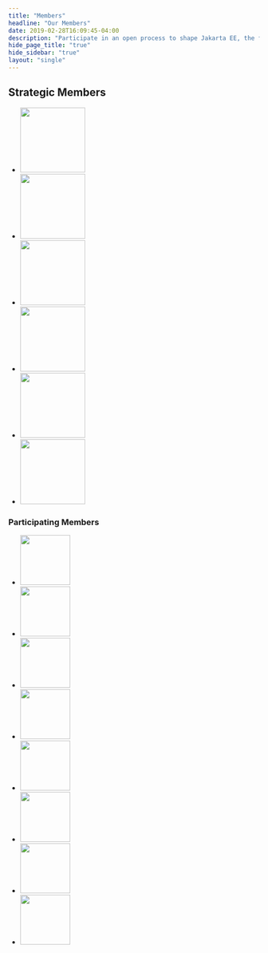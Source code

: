 ```yaml
---
title: "Members"
headline: "Our Members"
date: 2019-02-28T16:09:45-04:00
description: "Participate in an open process to shape Jakarta EE, the future of Cloud Native Java."
hide_page_title: "true"
hide_sidebar: "true"
layout: "single"
---
```


<div class="jakarta-members margin-bottom-50">
      <h2 class="heading-line text-center">
        <span>Strategic Members</span>
      </h2>
      <ul class="list-inline text-center">
        <li><a href="https://www.fujitsu.com/" target="_blank"><img src="/images/members/jakarta-member_fujitsu.svg" width="130" class="img-responsive"></a></li>
        <li><a href="https://www.ibm.com/" target="_blank"><img src="/images/members/jakarta-member_ibm.png" width="130" class="img-responsive"></a></li>
        <li><a href="https://www.oracle.com/" target="_blank"><img src="/images/members/jakarta-member_oracle.svg" width="130" class="img-responsive"></a></li>
        <li><a href="https://www.payara.fish/" target="_blank"><img src="/images/members/jakarta-member_payara.svg" width="130" class="img-responsive"></a></li>
        <li><a href="https://www.redhat.com/" target="_blank"><img src="/images/members/jakarta-member_redhat.svg" width="130" class="img-responsive"></a></li>
        <li><a href="https://www.tomitribe.com/" target="_blank"><img src="/images/members/jakarta-member_tomitribe.svg" width="130" class="img-responsive"></a></li>
      </ul>
      <div class="col-md-22 col-md-offset-1">
        <h3 class="heading-line text-center">
          <span>Participating Members</span>
        </h3>
        <ul class="list-inline text-center">
          <li><a href="https://www.docdoku.com/" target="_blank"><img src="/images/members/jakarta-member_docdoku.png" width="100" class="img-responsive"></a></li>
          <li><a href="https://www.liferay.com" target="_blank"><img src="/images/members/jakarta-member_liferay.svg" width="100" class="img-responsive"></a></li>
          <li><a href="https://www.lightbend.com/" target="_blank"><img src="/images/members/jakarta-member_lightbend.svg" width="100" class="img-responsive"></a></li>
          <li><a href="https://londonjavacommunity.wordpress.com" target="_blank"><img src="/images/members/jakarta-member_ljc.svg" width="100" class="img-responsive"></a></li>
          <li><a href="https://www.mizuhobank.com/index.html" target="_blank"><img src="/images/members/jakarta-member_mizuho.svg" width="100" class="img-responsive"></a></li>
          <li><a href="https://pivotal.io/" target="_blank"><img src="/images/members/jakarta-member_pivotal.svg" width="100" class="img-responsive"></a></li>
          <li><a href="https://www.k-teq.com/" target="_blank"><img src="/images/members/jakarta-member_k-teq.svg" width="100" class="img-responsive"></a></li>
          <li><a href="https://webtide.com/" target="_blank"><img src="/images/members/jakarta-member_webtide.svg" width="100" class="img-responsive"></a></li>
        </ul>
      </div>
    </div>
